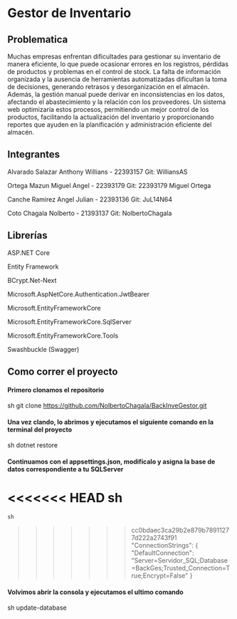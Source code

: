 # Gestor de Inventario

## Problematica

Muchas empresas enfrentan dificultades para gestionar su inventario de manera eficiente, lo que puede ocasionar errores en los registros, pérdidas de productos y problemas en el control de stock. La falta de información organizada y la ausencia de herramientas automatizadas dificultan la toma de decisiones, generando retrasos y desorganización en el almacén. Además, la gestión manual puede derivar en inconsistencias en los datos, afectando el abastecimiento y la relación con los proveedores. Un sistema web optimizaría estos procesos, permitiendo un mejor control de los productos, facilitando la actualización del inventario y proporcionando reportes que ayuden en la planificación y administración eficiente del almacén.

## Integrantes

Alvarado Salazar Anthony Willians - 22393157
Git: WilliansAS

Ortega Mazun Miguel Angel - 22393179
Git: 22393179 Miguel Ortega

Canche Ramirez Angel Julian - 22393136
Git: JuL14N64

Coto Chagala Nolberto - 21393137
Git: NolbertoChagala

## Librerías

ASP.NET Core

Entity Framework

BCrypt.Net-Next

Microsoft.AspNetCore.Authentication.JwtBearer

Microsoft.EntityFrameworkCore

Microsoft.EntityFrameworkCore.SqlServer

Microsoft.EntityFrameworkCore.Tools

Swashbuckle (Swagger)


## Como correr el proyecto

#### Primero clonamos el repositorio

sh
git clone https://github.com/NolbertoChagala/BackInveGestor.git


#### Una vez clando, lo abrimos y ejecutamos el siguiente comando en la terminal del proyecto

sh
dotnet restore


#### Continuamos con el appsettings.json, modificalo y asigna la base de datos correspondiente a tu SQLServer

<<<<<<< HEAD
sh
=======
`sh`
>>>>>>> cc0bdaec3ca29b2e879b78911277d222a2743f91
"ConnectionStrings": {
  "DefaultConnection": "Server=Servidor_SQL;Database=BackGes;Trusted_Connection=True;Encrypt=False"
}



#### Volvimos abrir la consola y ejecutamos el ultimo comando

sh
update-database
